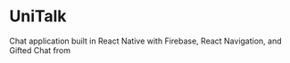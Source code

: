 # UniTalk

Chat application built in React Native with Firebase, React Navigation, and Gifted Chat from 
